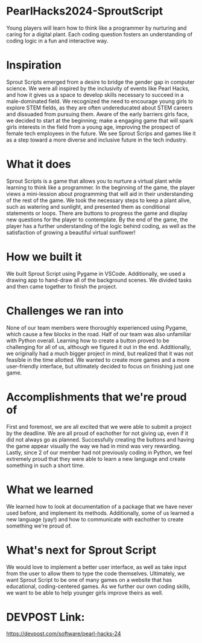# PearlHacks2024-SproutScript
Young players will learn how to think like a programmer by nurturing and caring for a digital plant. Each coding question fosters an understanding of coding logic in a fun and interactive way.

# Inspiration
Sprout Scripts emerged from a desire to bridge the gender gap in computer science. We were all inspired by the inclusivity of events like Pearl Hacks, and how it gives us a space to develop skills necessary to succeed in a male-dominated field. We recognized the need to encourage young girls to explore STEM fields, as they are often undereducated about STEM careers and dissuaded from pursuing them. Aware of the early barriers girls face, we decided to start at the beginning; make a engaging game that will spark girls interests in the field from a young age, improving the prospect of female tech employees in the future. We see Sprout Scrips and games like it as a step toward a more diverse and inclusive future in the tech industry.

# What it does
Sprout Scripts is a game that allows you to nurture a virtual plant while learning to think like a programmer. In the beginning of the game, the player views a mini-lession about programming that will aid in their understanding of the rest of the game. We took the necessary steps to keep a plant alive, such as watering and sunlight, and presented them as conditional statements or loops. There are buttons to progress the game and display new questions for the player to contemplate. By the end of the game, the player has a further understanding of the logic behind coding, as well as the satisfaction of growing a beautiful virtual sunflower!

# How we built it
We built Sprout Script using Pygame in VSCode. Additionally, we used a drawing app to hand-draw all of the background scenes. We divided tasks and then came together to finish the project.

# Challenges we ran into
None of our team members were thoroughly experienced using Pygame, which cause a few blocks in the road. Half of our team was also unfamiliar with Python overall. Learning how to create a button proved to be challenging for all of us, although we figured it out in the end. Additionally, we originally had a much bigger project in mind, but realized that it was not feasible in the time allotted. We wanted to create more games and a more user-friendly interface, but ultimately decided to focus on finishing just one game.

# Accomplishments that we're proud of
First and foremost, we are all excited that we were able to submit a project by the deadline. We are all proud of eachother for not giving up, even if it did not always go as planned. Successfully creating the buttons and having the game appear visually the way we had in mind was very rewarding. Lastly, since 2 of our member had not previously coding in Python, we feel extremely proud that they were able to learn a new language and create something in such a short time.

# What we learned
We learned how to look at documentation of a package that we have never used before, and implement its methods. Additionally, some of us learned a new language (yay!) and how to communicate with eachother to create something we're proud of.

# What's next for Sprout Script
We would love to implement a better user interface, as well as take input from the user to allow them to type the code themselves. Ultimately, we want Sprout Script to be one of many games on a website that has educational, coding-centered games. As we further our own coding skills, we want to be able to help younger girls improve theirs as well.

# DEVPOST Link: 
https://devpost.com/software/pearl-hacks-24
